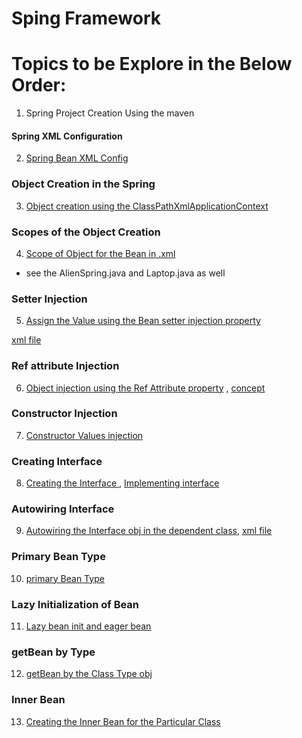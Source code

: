 # Sping Framework 

# Topics to be Explore in the Below Order:

1. Spring Project Creation Using the maven 

#### Spring XML Configuration 
2. [Spring Bean XML Config ](pom.xml)

### Object Creation in the Spring 

3. [Object creation using the ClassPathXmlApplicationContext](src/main/java/com/jspring6/App.java)

### Scopes of the Object Creation

4. [Scope of Object for the Bean in .xml](src/main/java/com/jspring6/App.java)
- see the AlienSpring.java and Laptop.java as well 

### Setter Injection 

5. [Assign the Value using the Bean setter injection property](src/main/java/com/jspring6/App.java) 

[xml file](src/main/resources/spring.xml)

### Ref attribute Injection

6. [ Object injection using the Ref Attribute property](src/main/java/com/jspring6/AlienSpring.java) , [concept ](src/main/java/com/jspring6/App.java) 


### Constructor Injection 

7. [Constructor Values injection ](src/main/java/com/jspring6/ConstructorInjection.java)

### Creating Interface 

8. [Creating the Interface ](src/main/java/com/jspring6/AlienInterface.java) , [Implementing interface](src/main/java/com/jspring6/Desktop.java)

### Autowiring Interface

9. [Autowiring the Interface obj in the dependent class](src/main/java/com/jspring6/AlienInterface.java), [xml file](src/main/resources/spring.xml)

### Primary Bean Type

10. [primary Bean Type](src/main/java/com/jspring6/AlienInterface.java)

### Lazy Initialization of Bean

11. [Lazy bean init and eager bean ](src/main/java/com/jspring6/LazyInitBean.java)

### getBean by Type

12. [getBean by the Class Type obj](src/main/java/com/jspring6/LazyInitBean.java)

### Inner Bean

13. [Creating the Inner Bean for the Particular Class ](src/main/java/com/jspring6/LazyInitBean.java)

